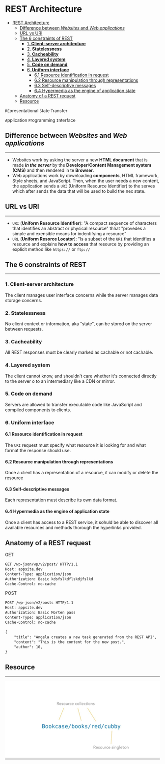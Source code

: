 # REST Architecture

- [REST Architecture](#rest-architecture)
	- [Difference between *Websites* and *Web applications*](#difference-between-websites-and-web-applications)
	- [URL vs URI](#url-vs-uri)
	- [The 6 constraints of REST](#the-6-constraints-of-rest)
		- [1. **Client-server architecture**](#1-client-server-architecture)
		- [2. **Statelessness**](#2-statelessness)
		- [3. **Cacheability**](#3-cacheability)
		- [4. **Layered system**](#4-layered-system)
		- [5. **Code on demand**](#5-code-on-demand)
		- [6. **Uniform interface**](#6-uniform-interface)
			- [6.1 Resource identification in request](#61-resource-identification-in-request)
			- [6.2 Resource manipulation through representations](#62-resource-manipulation-through-representations)
			- [6.3 Self-descriptive messages](#63-self-descriptive-messages)
			- [6.4 Hypermedia as the engine of application state](#64-hypermedia-as-the-engine-of-application-state)
	- [Anatomy of a REST request](#anatomy-of-a-rest-request)
	- [Resource](#resource)

`RE`presentational
`S`tate
`T`ransfer
  
`A`pplication
`P`rogramming
`I`nterface

## Difference between *Websites* and *Web applications*

___

- Websites work by asking the server a new **HTML document** that is made ***in the server*** by the **Developer**/**Content Management system (CMS)** and then rendered in te **Browser**.
- Web applications work by downloading **components**, HTML framework, Style sheets, and JavaScript. Then, when the user needs a new content, the application sends a `URI` (Uniform Resource Identifier) to the serves which after sends the data that will be used to build the nex state.

## URL vs URI

___

- `URI` (**Uniform Resource Identifier**): "A compact sequence of characters that identifies an abstract or physical resource" thhat "provedes a simple and exensible means for indentifying a resource"
- `URL` (**Uniform Resorce Locator**): "Is a subset of the `URI` that identifies a resource and explains **how to access** that resource by providing an explicit method like `https://` or `ftp://`

## The 6 constraints of REST

___
  
### 1. **Client-server architecture**

The client manages user interface concerns while the server manages data storage concerns.
  
### 2. **Statelessness**

No client context or information, aka "state", can be stored on the server between requests.
  
### 3. **Cacheability**

All REST responses must be clearly marked as cachable or not cachable.
  
### 4. **Layered system**

The client cannot know, and shouldn't care whether it's connected directly to the server o to an intermediary like a CDN or mirror.
  
### 5. **Code on demand**

Servers are allowed to transfer executable code like JavaScript and compiled components to clients.
  
### 6. **Uniform interface**
  
#### 6.1 Resource identification in request

The `URI` request must specify what resource it is looking for and what format the response should use.
  
#### 6.2 Resource manipulation through representations

Once a client has a representation of a resource, it can modify or delete the resource

#### 6.3 Self-descriptive messages
Each representation must describe its own data format.

#### 6.4 Hypermedia as the engine of application state
Once a client has access to a REST service, it sohuld be able to discover all available resources and methods thorough the hyperlinks provided.


## Anatomy of a REST request

GET
```
GET /wp-json/wp/v2/post/ HTTP/1.1
Host: appsite.dev
Content-Type: application/json
Authorization: Basic kdsfslkdflskdjfslkd
Cache-Control: no-cache
```
POST
```
POST /wp-json/v2/posts HTTP/1.1
Host: appsite.dev
Authorization: Basic Morten pass
Content-Type: application/json
Cache-Control: no-cache

{
    "title": "Angela creates a new task generated from the REST API",
    "content": "This is the content for the new post.",
    "author": 10,
}
```

## Resource

___
![Image](./images/restapi1.jpg)
